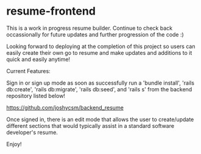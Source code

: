 # resume-frontend

This is a work in progress resume builder. Continue to check back occassionally for future updates and further progression of the code :)

Looking forward to deploying at the completion of this project so users can easily create their own go to resume and make updates and additions to it quick and easily anytime!

Current Features:

Sign in or sign up mode as soon as successfully run a 'bundle install', 'rails db:create', 'rails db:migrate', 'rails db:seed', and 'rails s' from the backend repository listed below!

https://github.com/joshycsm/backend_resume

Once signed in, there is an edit mode that allows the user to create/update different sections that would typically assist in a standard software developer's resume.

Enjoy!
